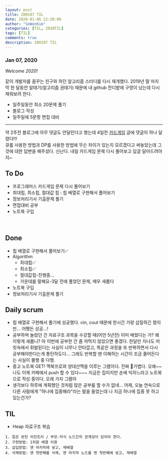 ```yaml
---
layout: post
title: 200107 TIL 
date: 2020-01-06 22:26:00
author: "SeWonKim"
categories: [TIL, 2020TIL]
tags: [TIL]
comments: true
description: 200107 TIL
---
```


### Jan 07, 2020

*Welcome 2020!*

같이 개발자를 꿈꾸는 친구와 하던 알고리즘 스터디를 다시 재개했다. 
2019년 말 마지막 한 달동안 알태기(알고리즘 권태기) 때문에 내 github 잔디밭에 구멍이 났는데 다시 채워보려 한다.

- 일주일동안 최소 20문제 풀기
- 블로그 작성
- 일주일에 5문항 면접 대비

---

약 2주전 블로그에 아무 댓글도 안달린다고 했는데 4일전 [카드게임](https://sewonkimm.github.io/cs/algorithm/2019/09/05/Cardgame.html) 글에 댓글이 하나 달렸다!!!     
큐를 사용한 방법과 DP를 사용한 방법에 무슨 차이가 있는지 모르겠다고 써놓았는데 그것에 대한 답변을 해주셨다. 신난다. 내일 카드게임 문제 다시 풀어보고 답글 달아드려야지~


## To Do
- 프로그래머스 카드게임 문제 다시 풀어보기
- 최대힙, 최소힙, 절대값 힙 : 힙 배열로 구현해서 풀어보기
- 정보처리기사 기출문제 풀기
- 면접대비 공부 
- 노트북 구입

　
## Done
- 힙 배열로 구현해서 풀어보기✅
- Algorithm
    - 최대힙✅
    - 최소힙✅
    - 절대값힙-진행중...
    - 가운데를 말해요-3달 전에 풀었던 문제, 매우 새롭다
- 노트북 구입
- 정보처리기사 기출문제 풀기


## Daily scrum 
- 힙 배열로 구현해서 풀기에 성공했다. cin, cout 때문에 한시간 가량 삽질하긴 했지만... 어쨌든 성공...!
- 공부하며 놀랐던 건 자료구조 과목을 수강할 때(어언 5년전) 이미 배웠다는 거? 왜이렇게 새롭니? 아 이번에 공부한 건 좀 까먹지 않았으면 좋겠다. 한달만 지나도 머릿속에서 휘발된다는 사실이 너무나 안타깝고, 똑같은 과정을 또 반복하면서 다시 공부해야한다는게 통탄하도다... 그래도 반복할 땐 이해하는 시간이 조금 줄어든다는 사실이 불행 중 다행.
- 중고 노트북 GET! 맥북프로와 양대산맥을 이루는 그램이다. 진짜 🐶가볍다. 오예~~ 나도 이제 카페에서 push 할 수 있다~~~ 지금은 집이지만 손에 익히느라고 노트북으로 작성 중이다. 오래 가자 그램아
- 생각보다 하루에 계획했던 것처럼 많은 공부를 할 수가 없네... 어제, 오늘 연속으로 다른 사람에게 "하나에 집중해라"라는 말을 들었는데 나 지금 하나에 집중 못 하고 있는건가?

## TIL
- Heap 자료구조 복습

```
1. 힙은 완전 이진트리 / 부모-자식 노드간의 관계성이 있어야 한다.
2. 구현방법: 1차원 배열 이용
3. 삽입방법: 맨 마지막에 넣고, 재배열
4. 삭제방법: 맨 첫번째를 삭제, 맨 마지막 노드를 맨 첫번째에 넣고, 재배열
```
　
